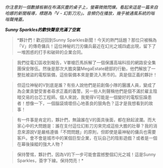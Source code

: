 _你注意到一個數據板躺在布滿灰塵的桌子上，螢幕微微閃爍。看起來這是一篇來自哈娜的新聞報導，標題為「V - 幻影刀刃」。音頻仍在播放，幾乎被通風系統的嗡嗡聲掩蓋。_

**_Sunny Sparkles的歡快聲音充滿了空氣_**

> \*夥計們！歡迎回到Sunny Sparkles新聞！今天的熱門話題？那位只被稱為「V」的傳奇傭兵！這位神秘的刀刃傭兵最近在幻光之城四處出現，留下了一堆困惑的打手和破碎的企業合同。

> 我們從電幻區收到報告，V單槍匹馬拆解了一個保護高端科技的網路安全集團保安隊伍。然後是那次大膽突襲MegaEstate總部的行動，他們解放了一整批被盜的電馭裝備，這些裝備本來是要流入黑市的。真是個正義的夥計！

> 但這位神秘的V到底是誰？有些人說他們是前創傷小隊的醫護人員，變成了為企業貪婪受害者尋求正義的義警。另一些人則聲稱他們是個不滿於雇主陰暗交易的台芯工程師。個人來說，我覺得V可能是一個變好的電馭狂躁患者！想像一下，一個腦袋燒壞但心地善良的狠角色？這才是我想看到的故事！

> 有一件事是肯定的，夥計們，無論誰在V的面具後面，都在掀起波瀾。而大家心中的大問題是：誰在支付這位幻影刀刃來完成這些大膽的壯舉？我的消息來源說V是嚴格遵循「不問問題」的原則，但即使是最神秘的傭兵也需要客戶。會不會是城市中的某個巨型企業，在玩自己的陰影遊戲？或者是一個在幕後操縱的強大人物？

> 保持警惕，夥計們，因為V的下一步可能會震撼整個幻光之城！這是Sunny Sparkles，簽字下線。保持閃亮！\*
